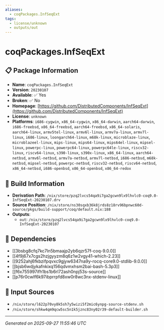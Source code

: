 ```yaml
---
aliases:
  - coqPackages.InfSeqExt
tags:
  - license/unknown
  - outputs/out
---
```


# coqPackages.InfSeqExt

## 📋 Package Information

- **Name**: `coqPackages.InfSeqExt`
- **Version**: `20230107`
- **Available**: ✅ Yes
- **Broken**: ✅ No
- **Homepage**: [https://github.com/DistributedComponents/InfSeqExt](https://github.com/DistributedComponents/InfSeqExt)
- **License**: `unknown`
- **Platforms**: `i686-cygwin`, `x86_64-cygwin`, `x86_64-darwin`, `aarch64-darwin`, `i686-freebsd`, `x86_64-freebsd`, `aarch64-freebsd`, `x86_64-solaris`, `aarch64-linux`, `armv5tel-linux`, `armv6l-linux`, `armv7a-linux`, `armv7l-linux`, `i686-linux`, `loongarch64-linux`, `m68k-linux`, `microblaze-linux`, `microblazeel-linux`, `mips-linux`, `mips64-linux`, `mips64el-linux`, `mipsel-linux`, `powerpc-linux`, `powerpc64-linux`, `powerpc64le-linux`, `riscv32-linux`, `riscv64-linux`, `s390-linux`, `s390x-linux`, `x86_64-linux`, `aarch64-netbsd`, `armv6l-netbsd`, `armv7a-netbsd`, `armv7l-netbsd`, `i686-netbsd`, `m68k-netbsd`, `mipsel-netbsd`, `powerpc-netbsd`, `riscv32-netbsd`, `riscv64-netbsd`, `x86_64-netbsd`, `i686-openbsd`, `x86_64-openbsd`, `x86_64-redox`

## 🔧 Build Information

- **Derivation Path**: `/nix/store/pzq2lvcs54qa9i7ga2gcwn9lx9lhvlc0-coq9.0-InfSeqExt-20230107.drv`
- **Source Position**: `/nix/store/ns30sqxb36k8jrds8z18rv96bpnwc60d-source/pkgs/build-support/coq/default.nix:188`
- **Outputs**:
  - `out`:  `/nix/store/pzq2lvcs54qa9i7ga2gcwn9lx9lhvlc0-coq9.0-InfSeqExt-20230107`

## 🔗 Dependencies

- [[3bsbg8cfq7kc7ln5bmaajp2yb6qzr57f-coq-9.0.0]]
- [[4f9j67x7cgs2hzjgyyzm8q6z1w2vgy41-which-2.23]]
- [[9252ahj6fkbzifpqvxc9gjyw6347na9y-rocq-core9.0-stdlib-9.0.0]]
- [[bjsb6wdjykafnkixq156qdvmxhsm2bai-bash-5.3p3]]
- [[f6x755997ifh1bs1b6rl72ash0npj53s-source]]
- [[p76r0cwlf6k97ibprrpfd8xw0r8wc3nx-stdenv-linux]]

## 📁 Input Sources

- `/nix/store/l622p70vy8k5sh7y5wizi5f2mic6ynpg-source-stdenv.sh`
- `/nix/store/shkw4qm9qcw5sc5n1k5jznc83ny02r39-default-builder.sh`

---
*Generated on 2025-09-27 11:55:46 UTC*
